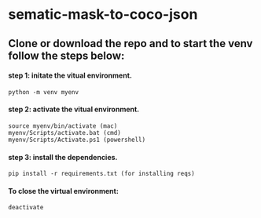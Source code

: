 # sematic-mask-to-coco-json

## Clone or download the repo and to start the venv follow the steps below:

#### step 1: initate the vitual environment.
```
python -m venv myenv
```
#### step 2: activate the vitual environment.
```
source myenv/bin/activate (mac)
myenv/Scripts/activate.bat (cmd)
myenv/Scripts/Activate.ps1 (powershell)
```
#### step 3: install the dependencies.
```
pip install -r requirements.txt (for installing reqs)
```
#### To close the virtual environment:
```
deactivate
```
